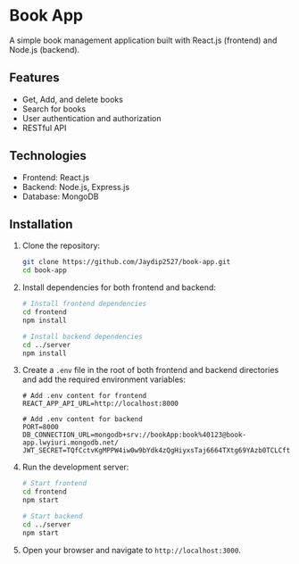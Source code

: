 # Book App

A simple book management application built with React.js (frontend) and Node.js (backend).

## Features

- Get, Add, and delete books
- Search for books
- User authentication and authorization
- RESTful API

## Technologies

- Frontend: React.js
- Backend: Node.js, Express.js
- Database: MongoDB

## Installation

1. Clone the repository:

    ```bash
    git clone https://github.com/Jaydip2527/book-app.git
    cd book-app
    ```

2. Install dependencies for both frontend and backend:

    ```bash
    # Install frontend dependencies
    cd frontend
    npm install

    # Install backend dependencies
    cd ../server
    npm install
    ```

3. Create a `.env` file in the root of both frontend and backend directories and add the required environment variables:

    ```plaintext
    # Add .env content for frontend
    REACT_APP_API_URL=http://localhost:8000
    ```
    ```plaintext
    # Add .env content for backend
    PORT=8000
    DB_CONNECTION_URL=mongodb+srv://bookApp:book%40123@book-app.lwyiuri.mongodb.net/
    JWT_SECRET=TQfCctvKgMPPW4iw0w9bYdk4zQgHiyxsTaj6664TXtg69YAzb0TCLCftDCXgB2vg
    ```

4. Run the development server:

    ```bash
    # Start frontend
    cd frontend
    npm start

    # Start backend
    cd ../server
    npm start
    ```

5. Open your browser and navigate to `http://localhost:3000`.
